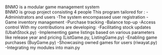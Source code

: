 BNMO is a modular game management system <br>
BNMO is group project consisting 4 people
This program tailored for :
      -Administrators and users
      -The system encompassed user registration
      -Game inventory management
      -Purchase tracking
      -Balance top-up
      -Access control
With my contributions are developing:
      -Facilitating stock updates (UbahStock.py)
      -Implementing game listings based on various parameters like release year and pricing (ListGame.py, ListingGame.py)
      -Enabling game purchases (BuyGame.py)
      -Showcasing owned games for users (riwayat.py)
      -Integrating my modules into main.py
